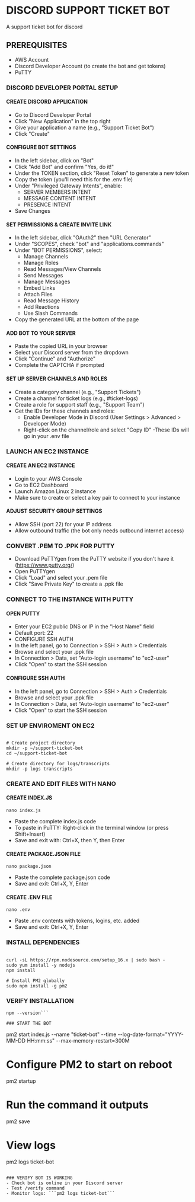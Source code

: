 # DISCORD SUPPORT TICKET BOT
A support ticket bot for discord

## PREREQUISITES
- AWS Account
- Discord Developer Account (to create the bot and get tokens)
- PuTTY

### DISCORD DEVELOPER PORTAL SETUP

#### CREATE DISCORD APPLICATION
- Go to Discord Developer Portal
- Click "New Application" in the top right
- Give your application a name (e.g., "Support Ticket Bot")
- Click "Create"

#### CONFIGURE BOT SETTINGS
- In the left sidebar, click on "Bot"
- Click "Add Bot" and confirm "Yes, do it!"
- Under the TOKEN section, click "Reset Token" to generate a new token
- Copy the token (you'll need this for the .env file)
- Under "Privileged Gateway Intents", enable:
  - SERVER MEMBERS INTENT
  - MESSAGE CONTENT INTENT
  - PRESENCE INTENT
- Save Changes

#### SET PERMISSIONS & CREATE INVITE LINK
- In the left sidebar, click "OAuth2" then "URL Generator"
- Under "SCOPES", check "bot" and "applications.commands"
- Under "BOT PERMISSIONS", select:
  - Manage Channels
  - Manage Roles
  - Read Messages/View Channels
  - Send Messages
  - Manage Messages
  - Embed Links
  - Attach Files
  - Read Message History
  - Add Reactions
  - Use Slash Commands
- Copy the generated URL at the bottom of the page

#### ADD BOT TO YOUR SERVER
- Paste the copied URL in your browser
- Select your Discord server from the dropdown
- Click "Continue" and "Authorize"
- Complete the CAPTCHA if prompted
  
#### SET UP SERVER CHANNELS AND ROLES
- Create a category channel (e.g., "Support Tickets")
- Create a channel for ticket logs (e.g., #ticket-logs)
- Create a role for support staff (e.g., "Support Team")
- Get the IDs for these channels and roles:
  - Enable Developer Mode in Discord (User Settings > Advanced > Developer Mode)
  - Right-click on the channel/role and select "Copy ID"
-These IDs will go in your .env file

### LAUNCH AN EC2 INSTANCE

#### CREATE AN EC2 INSTANCE
- Login to your AWS Console
- Go to EC2 Dashboard
- Launch Amazon Linux 2 instance
- Make sure to create or select a key pair to connect to your instance

#### ADJUST SECURITY GROUP SETTINGS
- Allow SSH (port 22) for your IP address
- Allow outbound traffic (the bot only needs outbound internet access)

### CONVERT .PEM TO .PPK FOR PUTTY
- Download PuTTYgen from the PuTTY website if you don't have it (https://www.putty.org/)
- Open PuTTYgen
- Click "Load" and select your .pem file
- Click "Save Private Key" to create a .ppk file

### CONNECT TO THE INSTANCE WITH PUTTY

#### OPEN PUTTY
- Enter your EC2 public DNS or IP in the "Host Name" field
- Default port: 22
- CONFIGURE SSH AUTH
- In the left panel, go to Connection > SSH > Auth > Credentials
- Browse and select your .ppk file
- In Connection > Data, set "Auto-login username" to "ec2-user"
- Click "Open" to start the SSH session

#### CONFIGURE SSH AUTH
- In the left panel, go to Connection > SSH > Auth > Credentials
- Browse and select your .ppk file
- In Connection > Data, set "Auto-login username" to "ec2-user"
- Click "Open" to start the SSH session

### SET UP ENVIROMENT ON EC2

```sudo yum update -y

# Create project directory
mkdir -p ~/support-ticket-bot
cd ~/support-ticket-bot

# Create directory for logs/transcripts
mkdir -p logs transcripts
```

### CREATE AND EDIT FILES WITH NANO ###

#### CREATE INDEX.JS
```nano index.js```
- Paste the complete index.js code
- To paste in PuTTY: Right-click in the terminal window (or press Shift+Insert)
- Save and exit with: Ctrl+X, then Y, then Enter

#### CREATE PACKAGE.JSON FILE
```nano package.json```
- Paste the complete package.json code
- Save and exit: Ctrl+X, Y, Enter

#### CREATE .ENV FILE
```nano .env```
- Paste .env contents with tokens, logins, etc. added
- Save and exit: Ctrl+X, Y, Enter

### INSTALL DEPENDENCIES
```sudo yum update -y

curl -sL https://rpm.nodesource.com/setup_16.x | sudo bash -
sudo yum install -y nodejs
npm install

# Install PM2 globally
sudo npm install -g pm2
```

### VERIFY INSTALLATION
```node --version
npm --version```

### START THE BOT
```
pm2 start index.js --name "ticket-bot" --time --log-date-format="YYYY-MM-DD HH:mm:ss" --max-memory-restart=300M

# Configure PM2 to start on reboot
pm2 startup
# Run the command it outputs
pm2 save

# View logs
pm2 logs ticket-bot
```

### VERIFY BOT IS WORKING
- Check bot is online in your Discord server
- Test /verify command
- Monitor logs: ```pm2 logs ticket-bot```
